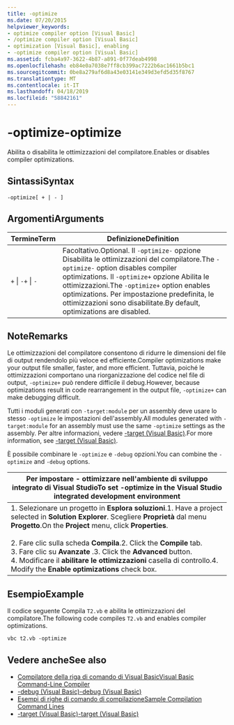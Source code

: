 ```yaml
---
title: -optimize
ms.date: 07/20/2015
helpviewer_keywords:
- optimize compiler option [Visual Basic]
- /optimize compiler option [Visual Basic]
- optimization [Visual Basic], enabling
- -optimize compiler option [Visual Basic]
ms.assetid: fcba4a97-3622-4b87-a891-0f77deab4998
ms.openlocfilehash: eb84e0a7038e7ff8cb399ac7222b6ac1661b5bc1
ms.sourcegitcommit: 0be8a279af6d8a43e03141e349d3efd5d35f8767
ms.translationtype: MT
ms.contentlocale: it-IT
ms.lasthandoff: 04/18/2019
ms.locfileid: "58842161"
---
```

# <a name="-optimize"></a><span data-ttu-id="46e79-102">-optimize</span><span class="sxs-lookup"><span data-stu-id="46e79-102">-optimize</span></span>
<span data-ttu-id="46e79-103">Abilita o disabilita le ottimizzazioni del compilatore.</span><span class="sxs-lookup"><span data-stu-id="46e79-103">Enables or disables compiler optimizations.</span></span>  
  
## <a name="syntax"></a><span data-ttu-id="46e79-104">Sintassi</span><span class="sxs-lookup"><span data-stu-id="46e79-104">Syntax</span></span>  
  
```  
-optimize[ + | - ]  
```  
  
## <a name="arguments"></a><span data-ttu-id="46e79-105">Argomenti</span><span class="sxs-lookup"><span data-stu-id="46e79-105">Arguments</span></span>  
  
|<span data-ttu-id="46e79-106">Termine</span><span class="sxs-lookup"><span data-stu-id="46e79-106">Term</span></span>|<span data-ttu-id="46e79-107">Definizione</span><span class="sxs-lookup"><span data-stu-id="46e79-107">Definition</span></span>|  
|---|---|  
|<span data-ttu-id="46e79-108">`+` &#124; `-`</span><span class="sxs-lookup"><span data-stu-id="46e79-108">`+` &#124; `-`</span></span>|<span data-ttu-id="46e79-109">Facoltativo.</span><span class="sxs-lookup"><span data-stu-id="46e79-109">Optional.</span></span> <span data-ttu-id="46e79-110">Il `-optimize-` opzione Disabilita le ottimizzazioni del compilatore.</span><span class="sxs-lookup"><span data-stu-id="46e79-110">The `-optimize-` option disables compiler optimizations.</span></span> <span data-ttu-id="46e79-111">Il `-optimize+` opzione Abilita le ottimizzazioni.</span><span class="sxs-lookup"><span data-stu-id="46e79-111">The `-optimize+` option enables optimizations.</span></span> <span data-ttu-id="46e79-112">Per impostazione predefinita, le ottimizzazioni sono disabilitate.</span><span class="sxs-lookup"><span data-stu-id="46e79-112">By default, optimizations are disabled.</span></span>|  
  
## <a name="remarks"></a><span data-ttu-id="46e79-113">Note</span><span class="sxs-lookup"><span data-stu-id="46e79-113">Remarks</span></span>  
 <span data-ttu-id="46e79-114">Le ottimizzazioni del compilatore consentono di ridurre le dimensioni del file di output rendendolo più veloce ed efficiente.</span><span class="sxs-lookup"><span data-stu-id="46e79-114">Compiler optimizations make your output file smaller, faster, and more efficient.</span></span> <span data-ttu-id="46e79-115">Tuttavia, poiché le ottimizzazioni comportano una riorganizzazione del codice nel file di output, `-optimize+` può rendere difficile il debug.</span><span class="sxs-lookup"><span data-stu-id="46e79-115">However, because optimizations result in code rearrangement in the output file, `-optimize+` can make debugging difficult.</span></span>  
  
 <span data-ttu-id="46e79-116">Tutti i moduli generati con `-target:module` per un assembly deve usare lo stesso `-optimize` le impostazioni dell'assembly.</span><span class="sxs-lookup"><span data-stu-id="46e79-116">All modules generated with `-target:module` for an assembly must use the same `-optimize` settings as the assembly.</span></span> <span data-ttu-id="46e79-117">Per altre informazioni, vedere [-target (Visual Basic)](../../../visual-basic/reference/command-line-compiler/target.md).</span><span class="sxs-lookup"><span data-stu-id="46e79-117">For more information, see [-target (Visual Basic)](../../../visual-basic/reference/command-line-compiler/target.md).</span></span>  
  
 <span data-ttu-id="46e79-118">È possibile combinare le `-optimize` e `-debug` opzioni.</span><span class="sxs-lookup"><span data-stu-id="46e79-118">You can combine the `-optimize` and `-debug` options.</span></span>  
  
|<span data-ttu-id="46e79-119">Per impostare - ottimizzare nell'ambiente di sviluppo integrato di Visual Studio</span><span class="sxs-lookup"><span data-stu-id="46e79-119">To set -optimize in the Visual Studio integrated development environment</span></span>|  
|---|  
|<span data-ttu-id="46e79-120">1.  Selezionare un progetto in **Esplora soluzioni**.</span><span class="sxs-lookup"><span data-stu-id="46e79-120">1.  Have a project selected in **Solution Explorer**.</span></span> <span data-ttu-id="46e79-121">Scegliere **Proprietà** dal menu **Progetto**.</span><span class="sxs-lookup"><span data-stu-id="46e79-121">On the **Project** menu, click **Properties**.</span></span><br />     <br /><span data-ttu-id="46e79-122">2.  Fare clic sulla scheda **Compila**.</span><span class="sxs-lookup"><span data-stu-id="46e79-122">2.  Click the **Compile** tab.</span></span><br /><span data-ttu-id="46e79-123">3.  Fare clic su **Avanzate** .</span><span class="sxs-lookup"><span data-stu-id="46e79-123">3.  Click the **Advanced** button.</span></span><br /><span data-ttu-id="46e79-124">4.  Modificare il **abilitare le ottimizzazioni** casella di controllo.</span><span class="sxs-lookup"><span data-stu-id="46e79-124">4.  Modify the **Enable optimizations** check box.</span></span>|  
  
## <a name="example"></a><span data-ttu-id="46e79-125">Esempio</span><span class="sxs-lookup"><span data-stu-id="46e79-125">Example</span></span>  
 <span data-ttu-id="46e79-126">Il codice seguente Compila `T2.vb` e abilita le ottimizzazioni del compilatore.</span><span class="sxs-lookup"><span data-stu-id="46e79-126">The following code compiles `T2.vb` and enables compiler optimizations.</span></span>  
  
```console
vbc t2.vb -optimize  
```  
  
## <a name="see-also"></a><span data-ttu-id="46e79-127">Vedere anche</span><span class="sxs-lookup"><span data-stu-id="46e79-127">See also</span></span>

- [<span data-ttu-id="46e79-128">Compilatore della riga di comando di Visual Basic</span><span class="sxs-lookup"><span data-stu-id="46e79-128">Visual Basic Command-Line Compiler</span></span>](../../../visual-basic/reference/command-line-compiler/index.md)
- [<span data-ttu-id="46e79-129">-debug (Visual Basic)</span><span class="sxs-lookup"><span data-stu-id="46e79-129">-debug (Visual Basic)</span></span>](../../../visual-basic/reference/command-line-compiler/debug.md)
- [<span data-ttu-id="46e79-130">Esempi di righe di comando di compilazione</span><span class="sxs-lookup"><span data-stu-id="46e79-130">Sample Compilation Command Lines</span></span>](../../../visual-basic/reference/command-line-compiler/sample-compilation-command-lines.md)
- [<span data-ttu-id="46e79-131">-target (Visual Basic)</span><span class="sxs-lookup"><span data-stu-id="46e79-131">-target (Visual Basic)</span></span>](../../../visual-basic/reference/command-line-compiler/target.md)
